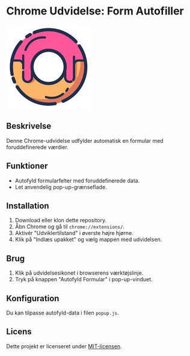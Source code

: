 # Chrome Udvidelse: Form Autofiller

![Udvidelsesikon](ChromePlugin/icon.png)

## Beskrivelse

Denne Chrome-udvidelse udfylder automatisk en formular med foruddefinerede værdier.

## Funktioner

- Autofyld formularfelter med foruddefinerede data.
- Let anvendelig pop-up-grænseflade.

## Installation

1. Download eller klon dette repository.
2. Åbn Chrome og gå til `chrome://extensions/`.
3. Aktivér "Udviklertilstand" i øverste højre hjørne.
4. Klik på "Indlæs upakket" og vælg mappen med udvidelsen.

## Brug

1. Klik på udvidelsesikonet i browserens værktøjslinje.
2. Tryk på knappen "Autofyld Formular" i pop-up-vinduet.

## Konfiguration

Du kan tilpasse autofyld-data i filen `popup.js`.

## Licens

Dette projekt er licenseret under [MIT-licensen](LICENSE).
